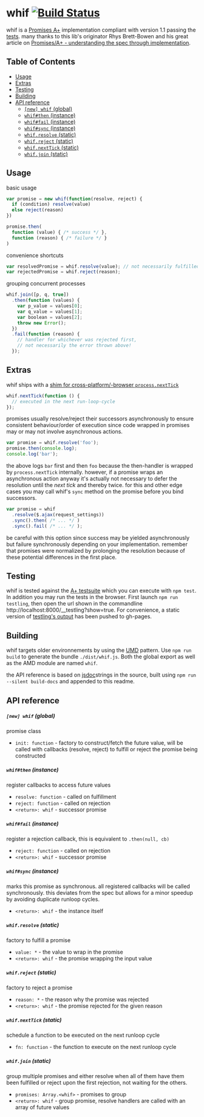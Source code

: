 
# whif [![Build Status](https://travis-ci.org/espretto/whif.svg?branch=master)](https://travis-ci.org/espretto/whif)

whif is a [Promises A+][3] implementation compliant with version 1.1 passing the [tests][2]. many thanks to this lib's originator Rhys Brett-Bowen and his great article on [Promises/A+ - understanding the spec through implementation][1].

[1]: http://modernjavascript.blogspot.de/2013/08/promisesa-understanding-by-doing.html
[2]: https://github.com/promises-aplus/promises-tests
[3]: http://promises-aplus.github.io/promises-spec/

## Table of Contents
<!-- MarkdownTOC -->

- [Usage](#usage)
- [Extras](#extras)
- [Testing](#testing)
- [Building](#building)
- [API reference](#api-reference)
  - [`[new] whif` \(global\)](#new-whif-global)
  - [`whif#then` \(instance\)](#whifthen-instance)
  - [`whif#fail` \(instance\)](#whiffail-instance)
  - [`whif#sync` \(instance\)](#whifsync-instance)
  - [`whif.resolve` \(static\)](#whifresolve-static)
  - [`whif.reject` \(static\)](#whifreject-static)
  - [`whif.nextTick` \(static\)](#whifnexttick-static)
  - [`whif.join` \(static\)](#whifjoin-static)

<!-- /MarkdownTOC -->

<a id="usage"></a>
## Usage

basic usage
```js
var promise = new whif(function(resolve, reject) {
  if (condition) resolve(value)
  else reject(reason)
})

promise.then(
  function (value) { /* success */ },
  function (reason) { /* failure */ }
)
```

convenience shortcuts
```js
var resolvedPromise = whif.resolve(value); // not necessarily fulfilled!
var rejectedPromise = whif.reject(reason);
```

grouping concurrent processes
```js
whif.join([p, q, true])
  .then(function (values) {
    var p_value = values[0];
    var q_value = values[1];
    var boolean = values[2];
    throw new Error();
  })
  .fail(function (reason) {
    // handler for whichever was rejected first,
    // not necessarily the error thrown above!
  });
```

<a id="extras"></a>
## Extras
whif ships with a [shim for cross-platform/-browser `process.nextTick`](https://gist.github.com/espretto/ec79d6d0fc7a898b92b1) 
```js
whif.nextTick(function () {
  // executed in the next run-loop-cycle
});
```

promises usually resolve/reject their successors asynchronously to ensure consistent behaviour/order of execution since code wrapped in promises may or may not involve asynchronous actions.
```js
var promise = whif.resolve('foo');
promise.then(console.log);
console.log('bar');
```
the above logs `bar` first and then `foo` because the then-handler is wrapped by `process.nextTick` internally. however, if a promise wraps an asynchronous action anyway it's actually not necessary to defer the resolution until the _next tick_ and thereby twice. for this and other edge cases you may call whif's `sync` method on the promise before you bind successors.
```js
var promise = whif
  .resolve($.ajax(request_settings))
  .sync().then( /* ... */ )
  .sync().fail( /* ... */ );
```
be careful with this option since success may be yielded asynchronously but failure synchronously depending on your implementation. remember that promises were normalized by prolonging the resolution because of these potential differences in the first place.

<a id="testing"></a>
## Testing
whif is tested against the [A+ testsuite](https://github.com/promises-aplus/promises-tests) which you can execute with `npm test`. In addition you may run the tests in the browser. First launch `npm run testling`, then open the url shown in the commandline http://localhost:8000/__testling?show=true. For convenience, a static version of [testling's output](https://espretto.github.io/whif/testling/) has been pushed to gh-pages.

<a id="building"></a>
## Building
whif targets older environnements by using the [UMD](https://github.com/umdjs/umd) pattern. Use `npm run build` to generate the bundle `./dist/whif.js`. Both the global export as well as the AMD module are named `whif`.

the API reference is based on [jsdoc](https://jsdoc.app/)strings in the source, built using `npm run --silent build-docs` and appended to this readme.

<a id="api-reference"></a>
## API reference
<a id="new-whif-global"></a>
##### `[new] whif` (global)
promise class

- `init: function` - factory to construct/fetch the future value,
  will be called with callbacks (resolve, reject) to fulfill or reject
  the promise being constructed


<a id="whifthen-instance"></a>
##### `whif#then` (instance)
register callbacks to access future values

- `resolve: function` - called on fulfillment
- `reject: function` - called on rejection
- `<return>: whif` - successor promise


<a id="whiffail-instance"></a>
##### `whif#fail` (instance)
register a rejection callback, this is equivalent to `.then(null, cb)`

- `reject: function` - called on rejection
- `<return>: whif` - successor promise


<a id="whifsync-instance"></a>
##### `whif#sync` (instance)
marks this promise as synchronous. all registered callbacks will be called
synchronously. this deviates from the spec but allows for a minor speedup
by avoiding duplicate runloop cycles.

- `<return>: whif` - the instance itself


<a id="whifresolve-static"></a>
##### `whif.resolve` (static)
factory to fulfill a promise

- `value: *` - the value to wrap in the promise
- `<return>: whif` - the promise wrapping the input value


<a id="whifreject-static"></a>
##### `whif.reject` (static)
factory to reject a promise

- `reason: *` - the reason why the promise was rejected
- `<return>: whif` - the promise rejected for the given reason


<a id="whifnexttick-static"></a>
##### `whif.nextTick` (static)
schedule a function to be executed on the next runloop cycle

- `fn: function` - the function to execute on the next runloop cycle


<a id="whifjoin-static"></a>
##### `whif.join` (static)
group multiple promises and either resolve when all of them have them been
fulfilled or reject upon the first rejection, not waiting for the others.

- `promises: Array.<whif>` - promises to group
- `<return>: whif` - group promise, resolve handlers are called with an array
  of future values


